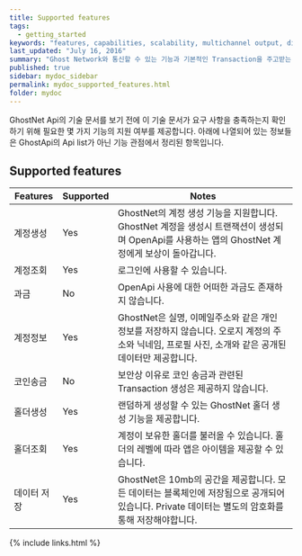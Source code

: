 ```yaml
---
title: Supported features
tags:
  - getting_started
keywords: "features, capabilities, scalability, multichannel output, dita, hats, comparison, benefits"
last_updated: "July 16, 2016"
summary: "Ghost Network와 통신할 수 있는 기능과 기본적인 Transaction을 주고받는 기능을 지원합니다. 이를 통해 회원가입과 Database, 홀더등을 저장할 수 있습니다."
published: true
sidebar: mydoc_sidebar
permalink: mydoc_supported_features.html
folder: mydoc
---
```


GhostNet Api의 기술 문서를 보기 전에 이 기술 문서가 요구 사항을 충족하는지 확인하기 위해 필요한 몇 가지 기능의 지원 여부를 제공합니다. 
아래에 나열되어 있는 정보들은 GhostApi의 Api list가 아닌 기능 관점에서 정리된 항목입니다.

## Supported features

Features | Supported | Notes
--------|-----------|-----------
 계정생성| Yes | GhostNet의 계정 생성 기능을 지원합니다. GhostNet 계정을 생성시 트랜잭션이 생성되며 OpenApi를 사용하는 앱의 GhostNet 계정에게 보상이 돌아갑니다.|
계정조회 | Yes | 로그인에 사용할 수 있습니다. |
과금 | No | OpenApi 사용에 대한 어떠한 과금도 존재하지 않습니다.|
계정정보 | Yes | GhostNet은 실명, 이메일주소와 같은 개인 정보를 저장하지 않습니다. 오로지 계정의 주소와 닉네임, 프로필 사진, 소개와 같은 공개된 데이터만 제공합니다.
코인송금 | No | 보안상 이유로 코인 송금과 관련된 Transaction 생성은 제공하지 않습니다. |
홀더생성 |  Yes | 랜덤하게 생성할 수 있는 GhostNet 홀더 생성 기능을 제공합니다. |
홀더조회 | Yes | 계정이 보유한 홀더를 불러올 수 있습니다. 홀더의 레벨에 따라 앱은 아이템을 제공할 수 있습니다. |
데이터 저장 | Yes | GhostNet은 10mb의 공간을 제공합니다. 모든 데이터는 블록체인에 저장됨으로 공개되어 있습니다. Private 데이터는 별도의 암호화를 통해 저장해야합니다. |


{% include links.html %}
